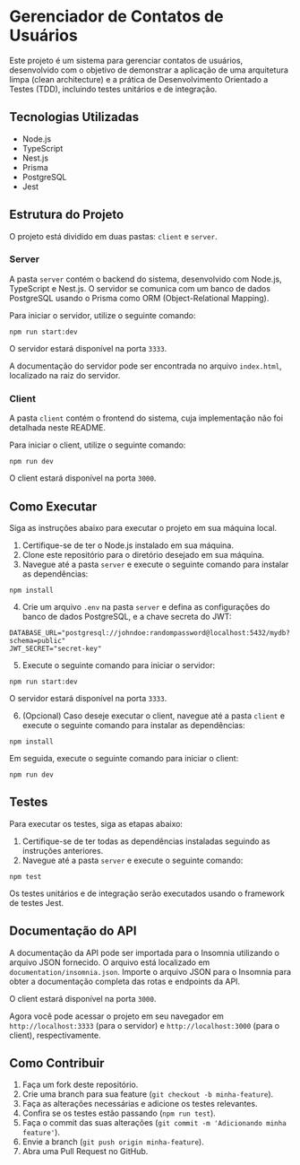 # Gerenciador de Contatos de Usuários

Este projeto é um sistema para gerenciar contatos de usuários, desenvolvido com o objetivo de demonstrar a aplicação de uma arquitetura limpa (clean architecture) e a prática de Desenvolvimento Orientado a Testes (TDD), incluindo testes unitários e de integração.

## Tecnologias Utilizadas

- Node.js
- TypeScript
- Nest.js
- Prisma
- PostgreSQL
- Jest

## Estrutura do Projeto

O projeto está dividido em duas pastas: `client` e `server`.

### Server

A pasta `server` contém o backend do sistema, desenvolvido com Node.js, TypeScript e Nest.js. O servidor se comunica com um banco de dados PostgreSQL usando o Prisma como ORM (Object-Relational Mapping).

Para iniciar o servidor, utilize o seguinte comando:

```
npm run start:dev
```

O servidor estará disponível na porta `3333`.

A documentação do servidor pode ser encontrada no arquivo `index.html`, localizado na raiz do servidor.

### Client

A pasta `client` contém o frontend do sistema, cuja implementação não foi detalhada neste README.

Para iniciar o client, utilize o seguinte comando:

```
npm run dev
```

O client estará disponível na porta `3000`.

## Como Executar

Siga as instruções abaixo para executar o projeto em sua máquina local.

1. Certifique-se de ter o Node.js instalado em sua máquina.
2. Clone este repositório para o diretório desejado em sua máquina.
3. Navegue até a pasta `server` e execute o seguinte comando para instalar as dependências:

```
npm install
```


4. Crie um arquivo `.env` na pasta `server` e defina as configurações do banco de dados PostgreSQL, e a chave secreta do JWT:

```
DATABASE_URL="postgresql://johndoe:randompassword@localhost:5432/mydb?schema=public"
JWT_SECRET="secret-key"
```


5. Execute o seguinte comando para iniciar o servidor:

```
npm run start:dev
```

O servidor estará disponível na porta `3333`.

6. (Opcional) Caso deseje executar o client, navegue até a pasta `client` e execute o seguinte comando para instalar as dependências:

```
npm install
```

Em seguida, execute o seguinte comando para iniciar o client:
```
npm run dev
```

## Testes

Para executar os testes, siga as etapas abaixo:

1. Certifique-se de ter todas as dependências instaladas seguindo as instruções anteriores.
2. Navegue até a pasta `server` e execute o seguinte comando:

```
npm test
```

Os testes unitários e de integração serão executados usando o framework de testes Jest.

## Documentação do API

A documentação da API pode ser importada para o Insomnia utilizando o arquivo JSON fornecido. O arquivo está localizado em `documentation/insomnia.json`. Importe o arquivo JSON para o Insomnia para obter a documentação completa das rotas e endpoints da API.

O client estará disponível na porta `3000`.

Agora você pode acessar o projeto em seu navegador em `http://localhost:3333` (para o servidor) e `http://localhost:3000` (para o client), respectivamente.

## Como Contribuir

1. Faça um fork deste repositório.
2. Crie uma branch para sua feature (`git checkout -b minha-feature`).
3. Faça as alterações necessárias e adicione os testes relevantes.
4. Confira se os testes estão passando (`npm run test`).
5. Faça o commit das suas alterações (`git commit -m 'Adicionando minha feature'`).
6. Envie a branch (`git push origin minha-feature`).
7. Abra uma Pull Request no GitHub.




